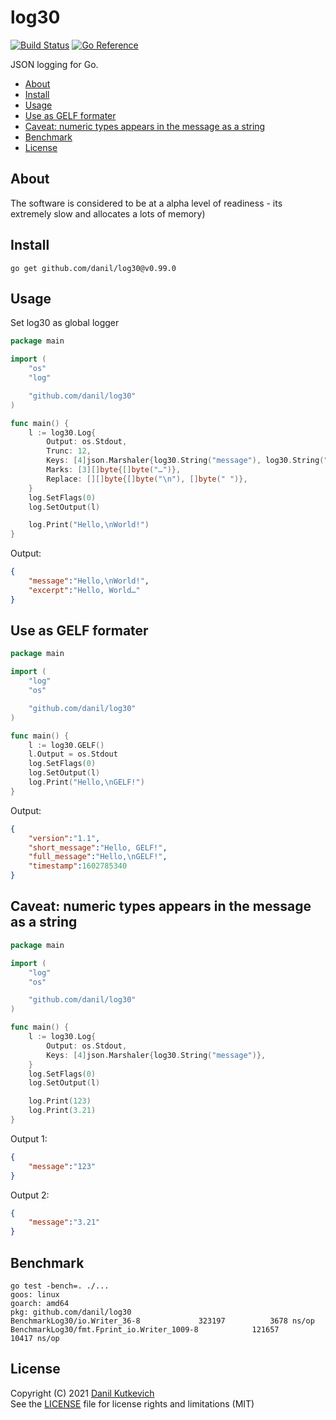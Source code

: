 log30
=====

[![Build Status](https://cloud.drone.io/api/badges/danil/log30/status.svg)](https://cloud.drone.io/danil/log30)
[![Go Reference](https://pkg.go.dev/badge/github.com/danil/log30.svg)](https://pkg.go.dev/github.com/danil/log30)

JSON logging for Go.

<!-- markdown-toc start - Don't edit this section. Run M-x markdown-toc-refresh-toc -->

* [About](#about)
* [Install](#install)
* [Usage](#usage)
* [Use as GELF formater](#use-as-gelf-formater)
* [Caveat: numeric types appears in the message as a string](#caveat-numeric-types-appears-in-the-message-as-a-string)
* [Benchmark](#benchmark)
* [License](#license)

<!-- markdown-toc end -->

About
-----

The software is considered to be at a alpha level of readiness -
its extremely slow and allocates a lots of memory)

Install
-------

    go get github.com/danil/log30@v0.99.0

Usage
-----

Set log30 as global logger

```go
package main

import (
    "os"
    "log"

    "github.com/danil/log30"
)

func main() {
    l := log30.Log{
        Output: os.Stdout,
        Trunc: 12,
        Keys: [4]json.Marshaler{log30.String("message"), log30.String("excerpt")},
        Marks: [3][]byte{[]byte("…")},
        Replace: [][]byte{[]byte("\n"), []byte(" ")},
    }
    log.SetFlags(0)
    log.SetOutput(l)

    log.Print("Hello,\nWorld!")
}
```

Output:

```json
{
    "message":"Hello,\nWorld!",
    "excerpt":"Hello, World…"
}
```

Use as GELF formater
--------------------

```go
package main

import (
    "log"
    "os"

    "github.com/danil/log30"
)

func main() {
    l := log30.GELF()
    l.Output = os.Stdout
    log.SetFlags(0)
    log.SetOutput(l)
    log.Print("Hello,\nGELF!")
}
```

Output:

```json
{
    "version":"1.1",
    "short_message":"Hello, GELF!",
    "full_message":"Hello,\nGELF!",
    "timestamp":1602785340
}
```

Caveat: numeric types appears in the message as a string
--------------------------------------------------------

```go
package main

import (
    "log"
    "os"

    "github.com/danil/log30"
)

func main() {
    l := log30.Log{
        Output: os.Stdout,
        Keys: [4]json.Marshaler{log30.String("message")},
    }
    log.SetFlags(0)
    log.SetOutput(l)

    log.Print(123)
    log.Print(3.21)
}
```

Output 1:

```json
{
    "message":"123"
}
```

Output 2:

```json
{
    "message":"3.21"
}
```

Benchmark
---------

```
go test -bench=. ./...
goos: linux
goarch: amd64
pkg: github.com/danil/log30
BenchmarkLog30/io.Writer_36-8         	  323197	      3678 ns/op
BenchmarkLog30/fmt.Fprint_io.Writer_1009-8         	  121657	     10417 ns/op
```

License
-------

Copyright (C) 2021 [Danil Kutkevich](https://danil.kutkevich.org)  
See the [LICENSE](./LICENSE) file for license rights and limitations (MIT)
